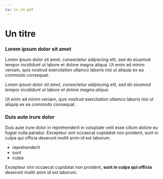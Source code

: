 ```yaml
---
cv: cv_en.pdf
---
```


# Un titre

### Lorem ipsum dolor sit amet

Lorem ipsum dolor sit amet, consectetur adipiscing elit, sed do eiusmod tempor incididunt ut labore et dolore magna aliqua. Ut enim ad minim veniam, quis nostrud exercitation ullamco laboris nisi ut aliquip ex ea commodo consequat.

_Lorem ipsum dolor sit amet, consectetur adipiscing elit, sed do eiusmod tempor incididunt ut labore et dolore magna aliqua._

Ut enim ad minim veniam, quis nostrud exercitation ullamco laboris nisi ut aliquip ex ea commodo consequat.

### Duis aute irure dolor

Duis aute irure dolor in reprehenderit in voluptate velit esse cillum dolore eu fugiat nulla pariatur. Excepteur sint occaecat cupidatat non proident, sunt in culpa qui officia deserunt mollit anim id est laborum.

- reprehenderit
- sunt
- culpa

Excepteur sint occaecat cupidatat non proident, **sunt in culpa qui officia** deserunt mollit anim id est laborum.
